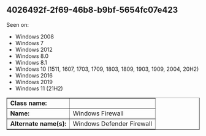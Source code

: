 ## 4026492f-2f69-46b8-b9bf-5654fc07e423

Seen on:
* Windows 2008
* Windows 7
* Windows 2012
* Windows 8.0
* Windows 8.1
* Windows 10 (1511, 1607, 1703, 1709, 1803, 1809, 1903, 1909, 2004, 20H2)
* Windows 2016
* Windows 2019
* Windows 11 (21H2)

<table border="1" class="docutils">
  <tbody>
    <tr>
      <td><b>Class name:</b></td>
      <td>&nbsp;</td>
    </tr>
    <tr>
      <td><b>Name:</b></td>
      <td>Windows Firewall</td>
    </tr>
    <tr>
      <td><b>Alternate name(s):</b></td>
      <td>Windows Defender Firewall</td>
    </tr>
  </tbody>
</table>

